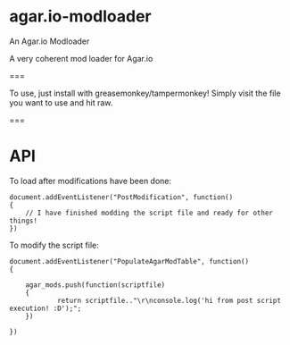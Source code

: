 # agar.io-modloader
An Agar.io Modloader

A very coherent mod loader for Agar.io

===

To use, just install with greasemonkey/tampermonkey! Simply visit the file you want to use and hit raw.

===
# API

To load after modifications have been done:

```
document.addEventListener("PostModification", function()
{
    // I have finished modding the script file and ready for other things!
})
```

To modify the script file:

```
document.addEventListener("PopulateAgarModTable", function()
{
    
    agar_mods.push(function(scriptfile)
    {
            return scriptfile.."\r\nconsole.log('hi from post script execution! :D');";
    })
    
})
```